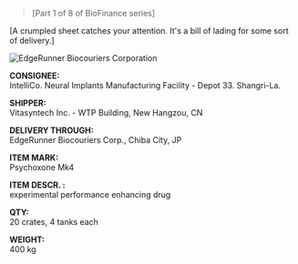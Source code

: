 >[Part 1 of 8 of BioFinance series]  

[A crumpled sheet catches your attention. It's a bill of lading for some sort of delivery.]  

![EdgeRunner Biocouriers Corporation](/resources/lore/edgerunnerbiocorp.png)
  
**CONSIGNEE:**  
IntelliCo. Neural Implants Manufacturing Facility - Depot 33. Shangri-La.

**SHIPPER:**  
Vitasyntech Inc. - WTP Building, New Hangzou, CN

**DELIVERY THROUGH:**  
EdgeRunner Biocouriers Corp., Chiba City, JP

**ITEM MARK:**  
Psychoxone Mk4

**ITEM DESCR. :**  
experimental performance enhancing drug

**QTY:**         
20 crates, 4 tanks each

**WEIGHT:**  
400 kg
